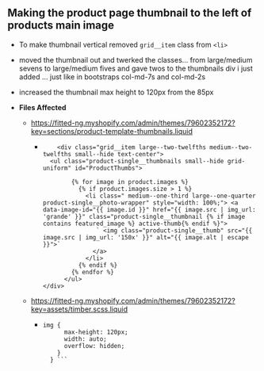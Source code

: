 Making the product page thumbnail to the left of products main image
---------------------------------------------------------

- To make thumbnail vertical removed `grid__item` class from `<li>`
- moved the thumbnail out and twerked the classes… 
  from large/medium sevens to large/medium fives and gave twos to the thumbnails div i just added … 
  just like in bootstraps col-md-7s and col-md-2s
- increased the thumbnail max height to 120px from the 85px

- **Files Affected**
  - https://fitted-ng.myshopify.com/admin/themes/79602352172?key=sections/product-template-thumbnails.liquid
    - ```
          <div class="grid__item large--two-twelfths medium--two-twelfths small--hide text-center">
        <ul class="product-single__thumbnails small--hide grid-uniform" id="ProductThumbs">
          
              {% for image in product.images %}
                {% if product.images.size > 1 %}
                  <li class=" medium--one-third large--one-quarter product-single__photo-wrapper" style="width: 100%;"> <a data-image-id="{{ image.id }}" href="{{ image.src | img_url: 'grande' }}" class="product-single__thumbnail {% if image contains featured_image %} active-thumb{% endif %}">
                     ` <img class="product-single__thumb" src="{{ image.src | img_url: '150x' }}" alt="{{ image.alt | escape }}">`
                    </a>
                  </li>
                {% endif %}
              {% endfor %}
            </ul>
      </div>
      ```
  - https://fitted-ng.myshopify.com/admin/themes/79602352172?key=assets/timber.scss.liquid
    - ``` .product-single__thumbnails {
      img {
            max-height: 120px;
            width: auto;
            overflow: hidden;
          }
        } ```
